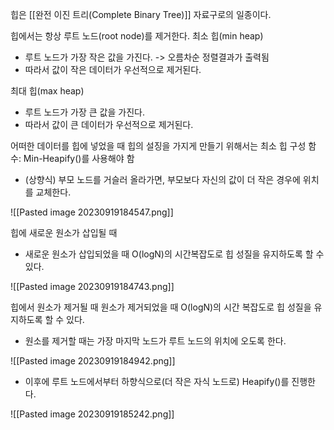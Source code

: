 
힙은 [[완전 이진 트리(Complete Binary Tree)]] 자료구로의 일종이다.

힙에서는 항상 루트 노드(root node)를 제거한다.
최소 힙(min heap)
- 루트 노드가 가장 작은 값을 가진다. -> 오름차순 정렬결과가 출력됨
- 따라서 값이 작은 데이터가 우선적으로 제거된다.

최대 힙(max heap)
- 루트 노드가 가장 큰 값을 가진다.
- 따라서 값이 큰 데이터가 우선적으로 제거된다.

어떠한 데이터를 힙에 넣었을 때 힙의 설징을 가지게 만들기 위해서는
최소 힙 구성 함수: Min-Heapify()를 사용해야 함

- (상향식) 부모 노드를 거슬러 올라가면, 부모보다 자신의 값이 더 작은 경우에 위치를 교체한다.

![[Pasted image 20230919184547.png]]

힙에 새로운 원소가 삽입될 때 
- 새로운 원소가 삽입되었을 때 O(logN)의 시간복잡도로 힙 성질을 유지하도록 할 수 있다.

![[Pasted image 20230919184743.png]]

힙에서 원소가 제거될 때
 원소가 제거되었을 때 O(logN)의 시간 복잡도로 힙 성질을 유지하도록 할 수 있다.
- 원소를 제거할 때는 가장 마지막 노드가 루트 노드의 위치에 오도록 한다.

![[Pasted image 20230919184942.png]]

- 이후에 루트 노드에서부터 하향식으로(더 작은 자식 노드로) Heapify()를 진행한다.

![[Pasted image 20230919185242.png]]

